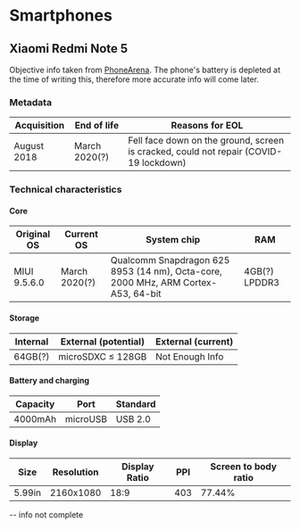 # Smartphones

## Xiaomi Redmi Note 5
Objective info taken from [PhoneArena](https://www.phonearena.com/phones/Xiaomi-Redmi-Note-5_id10754).
The phone's battery is depleted at the time of writing this, therefore more accurate info will come later.
### Metadata

| Acquisition | End of life | Reasons for EOL |
| -------- | -------- | -------- |
| August 2018 | March 2020(?) | Fell face down on the ground, screen is cracked, could not repair (COVID-19 lockdown) |

### Technical characteristics
#### Core

|Original OS|Current OS|System chip|RAM|
|---|---|---|---|
|MIUI 9.5.6.0|March 2020(?)|Qualcomm Snapdragon 625 8953 (14 nm), Octa-core, 2000 MHz, ARM Cortex-A53, 64-bit|4GB(?) LPDDR3|

#### Storage

|Internal|External (potential)|External (current)|
|---|---|---|
|64GB(?)|microSDXC ≤ 128GB|Not Enough Info|

#### Battery and charging

|Capacity|Port|Standard|
|---|---|---|
|4000mAh|microUSB|USB 2.0|

#### Display
|Size|Resolution|Display Ratio|PPI|Screen to body ratio|
|---|---|---|---|---|
|5.99in|2160x1080|18:9|403|77.44%|

-- info not complete